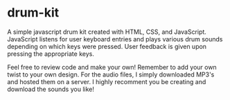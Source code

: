 # drum-kit
A simple javascript drum kit created with HTML, CSS, and JavaScript. JavaScript listens for user keyboard entries and plays various drum sounds depending on which keys were pressed. User feedback is given upon pressing the appropriate keys.

Feel free to review code and make your own! Remember to add your own twist to your own design.
For the audio files, I simply downloaded MP3's and hosted them on a server. I highly recomment you be creating and download the sounds you like! 
